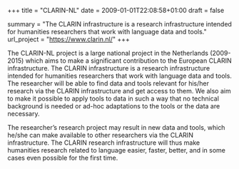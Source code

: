 +++
title = "CLARIN-NL"
date = 2009-01-01T22:08:58+01:00
draft = false

summary = "The CLARIN infrastructure is a research infrastructure intended for humanities researchers that work with language data and tools."
url_project = "https://www.clarin.nl/"
+++

The CLARIN-NL project is a large national project in the Netherlands (2009-2015) which aims to make a significant
contribution to the European CLARIN infrastructure.  The CLARIN infrastructure is a research infrastructure intended for
humanities researchers that work with language data and tools. The researcher will be able to find data and tools
relevant for his/her research via the CLARIN infrastructure and get access to them. We also aim to make it possible to
apply tools to data in such a way that no technical background is needed or ad-hoc adaptations to the tools or the data
are necessary.

The researcher’s research project may result in new data and tools, which he/she can make available to other researchers
via the CLARIN infrastructure. The CLARIN research infrastructure will thus make humanities research related to language
easier, faster, better, and in some cases even possible for the first time.
